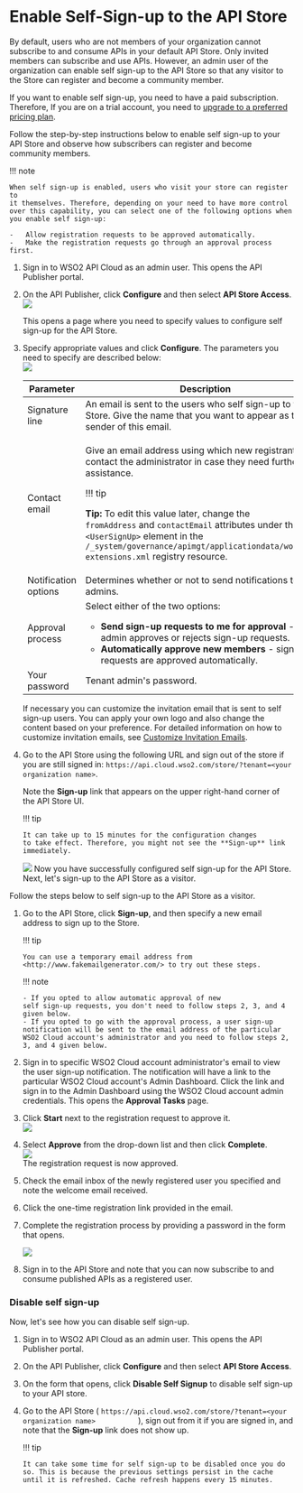 # Enable Self-Sign-up to the API Store

By default, users who are not members of your organization cannot
subscribe to and consume APIs in your default API Store. Only
invited members can subscribe and use APIs. However, an admin user of the
organization can enable self sign-up to the API Store so that
any visitor to the Store can register and become a community
member.

If you want to enable self sign-up, you need to have a paid subscription. Therefore, If you are on a trial account, you need to [upgrade to a preferred pricing plan](https://wso2.com/api-management/cloud/#pricing).

Follow the step-by-step instructions below to enable self sign-up to your API Store and
observe how subscribers can register and become community members. 

!!! note
    
    When self sign-up is enabled, users who visit your store can register to
    it themselves. Therefore, depending on your need to have more control over this capability, you can select one of the following options when you enable self sign-up:
    
    -   Allow registration requests to be approved automatically.
    -   Make the registration requests go through an approval process first.
   

1.  Sign in to WSO2 API Cloud as an admin user. This opens the API Publisher portal.
2.  On the API Publisher, click **Configure** and then select **API Store Access**.  
    ![](../../assets/img/learn/cloud-administration/api-store-access.png) 

    This opens a page where you need to specify values to configure self sign-up for the API Store. 
3.  Specify appropriate values and click **Configure**. The parameters you need to specify
    are described below:  
    ![](../../assets/img/learn/cloud-administration/configure-self-sign-up.png) 

    <table>
    <colgroup>
    <col style="width: 50%" />
    <col style="width: 50%" />
    </colgroup>
    <thead>
    <tr class="header">
    <th>Parameter</th>
    <th>Description</th>
    </tr>
    </thead>
    <tbody>
    <tr class="odd">
    <td>Signature line</td>
    <td>An email is sent to the users who self sign-up to the API Store. Give the name that you want to appear as the sender of this email.</td>
    </tr>
    <tr class="even">
    <td>Contact email</td>
    <td><div class="content-wrapper">
    <p>Give an email address using which new registrants can contact the administrator in case they need further assistance.</p>
       !!! tip
           <p><strong>Tip:</strong> To edit this value later, change the <code>                 fromAddress</code> and <code>contactEmail</code> attributes under the <code>                 &lt;UserSignUp&gt;</code> element in the <code>/_system/governance/apimgt/applicationdata/workflow-extensions.xml</code> registry resource.</p>
     </div></td>
     </tr>
     <tr class="odd">
     <td>Notification options</td>
     <td>Determines whether or not to send notifications to all admins.</td>
     </tr>
     <tr class="even">
     <td>Approval process</td>
     <td>Select either of the two options:
     <ul>
     <li><strong>Send sign-up requests to me for approval</strong> - tenant admin approves or rejects sign-up requests.</li>
     <li><strong>Automatically approve new members</strong> - sign-up requests are approved automatically.</li>
     </ul></td>
     </tr>
     <tr class="odd">
     <td>Your password</td>
     <td>Tenant admin's password.</td>
     </tr>
     </tbody>
     </table>

    If necessary you can customize the invitation email that is sent to self sign-up users. You can apply your own logo and also change the content based on your preference. For detailed information on
    how to customize invitation emails, see [Customize Invitation
    Emails](../../../customize/customize-invitation-emails).

4.  Go to the API Store using the following URL and sign out of the store if you are still signed in:
    `https://api.cloud.wso2.com/store/?tenant=<your organization name>`.

    Note the
    **Sign-up** link that appears on the upper right-hand corner of the
    API Store UI.

    !!! tip
    
        It can take up to 15 minutes for the configuration changes
        to take effect. Therefore, you might not see the **Sign-up** link
        immediately.
    

    ![](../../assets/img/learn/cloud-administration/sign-up.png) 
    Now you have successfully configured self sign-up for the API Store.
    Next, let's sign-up to the API Store as a visitor.

Follow the steps below to self sign-up to the API Store as a visitor.

1.  Go to the API Store, click **Sign-up**, and then specify a new email address to sign up to the Store.

    !!! tip
    
        You can use a temporary email address from
        <http://www.fakemailgenerator.com/> to try out these steps.
    

     
    !!! note
    
        - If you opted to allow automatic approval of new
        self sign-up requests, you don't need to follow steps 2, 3, and 4 given below.
        - If you opted to go with the approval process, a user sign-up notification will be sent to the email address of the particular WSO2 Cloud account's administrator and you need to follow steps 2, 3, and 4 given below. 

2.  Sign in to specific WSO2 Cloud account administrator's email to view the user sign-up notification. The notification will have a link to
    the particular WSO2 Cloud account's Admin Dashboard. Click the link and sign in to the Admin Dashboard using the WSO2 Cloud account admin credentials. This opens the **Approval Tasks** page.

3.  Click **Start** next to the registration request to approve it.  
    ![](../../assets/img/learn/cloud-administration/start-to-approve-registration-request.png)

4.  Select **Approve** from the drop-down list and then click **Complete**.  
    ![](../../assets/img/learn/cloud-administration/approve-registration-request.png)  
    The registration request is now approved.

5. Check the email inbox of the newly registered user you specified
   and note the welcome email received. 

6. Click the one-time
   registration link provided in the email.

7. Complete the registration process by providing a password in the
   form that opens.   

   ![](../../assets/img/learn/cloud-administration/complete-registration.png)

8. Sign in to the API Store and note that you can now subscribe to and
    consume published APIs as a registered user.

### Disable self sign-up

Now, let's see how you can disable self sign-up.

1.  Sign in to WSO2 API Cloud as an admin user. This opens the API Publisher portal.
2.  On the API Publisher, click **Configure** and then select **API Store Access**. 

3.  On the form that opens, click **Disable Self Signup** to disable self sign-up to your API store.  

3.  Go to the API Store (
    `https://api.cloud.wso2.com/store/?tenant=<your organization name>          `
    ), sign out from it if you are signed in, and note that the
    **Sign-up** link does not show up.

    !!! tip
    
        It can take some time for self sign-up to be disabled once you do so. This is because the previous settings persist in the cache until it is refreshed. Cache refresh happens every 15 minutes.
    

